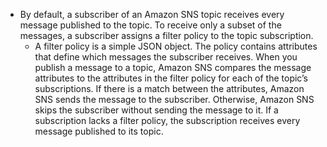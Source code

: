 - By default, a subscriber of an Amazon SNS topic receives every message published to the topic. To receive only a subset of the messages, a subscriber assigns a filter policy to the topic subscription.
  - A filter policy is a simple JSON object. The policy contains attributes that define which messages the subscriber receives. When you publish a message to a topic, Amazon SNS compares the message attributes to the attributes in the filter policy for each of the topic’s subscriptions. If there is a match between the attributes, Amazon SNS sends the message to the subscriber. Otherwise, Amazon SNS skips the subscriber without sending the message to it. If a subscription lacks a filter policy, the subscription receives every message published to its topic.
